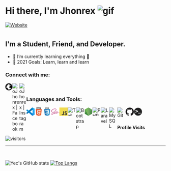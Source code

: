 # Hi there, I'm Jhonrex <img alt="gif" width="26px" src="https://user-images.githubusercontent.com/1303154/88677602-1635ba80-d120-11ea-84d8-d263ba5fc3c0.gif" />
[![Website](https://img.shields.io/badge/OJHONREX.ML-ONLINE-brightgreen)](https://ojhonrex.ml)
#

## I'm a Student, Friend, and Developer.

- 🌱 I’m currently learning everything 🤣
- 🥅 2021 Goals: Learn, learn and learn

### Connect with me:

[<img align="left" alt="oJhonrex.com" width="22px" src="https://raw.githubusercontent.com/iconic/open-iconic/master/svg/globe.svg" />][website]
[<img align="left" alt="oJhonrex | Facebook" width="22px" src="https://img.icons8.com/material-rounded/24/000000/facebook.png" />][facebook]
[<img align="left" alt="oJhonrex | Instagram" width="22px" src="https://cdn.jsdelivr.net/npm/simple-icons@v3/icons/instagram.svg" />][instagram]

<br />

### Languages and Tools:

<img align="left" alt="Visual Studio Code" width="26px" src="https://raw.githubusercontent.com/github/explore/80688e429a7d4ef2fca1e82350fe8e3517d3494d/topics/visual-studio-code/visual-studio-code.png" />
<img align="left" alt="HTML5" width="26px" src="https://raw.githubusercontent.com/github/explore/80688e429a7d4ef2fca1e82350fe8e3517d3494d/topics/html/html.png" />
<img align="left" alt="CSS3" width="26px" src="https://raw.githubusercontent.com/github/explore/80688e429a7d4ef2fca1e82350fe8e3517d3494d/topics/css/css.png" />
<img align="left" alt="Sass" width="26px" src="https://raw.githubusercontent.com/github/explore/80688e429a7d4ef2fca1e82350fe8e3517d3494d/topics/sass/sass.png" />
<img align="left" alt="JavaScript" width="26px" src="https://raw.githubusercontent.com/github/explore/80688e429a7d4ef2fca1e82350fe8e3517d3494d/topics/javascript/javascript.png" />
<img align="left" alt="Tailwind" width="26px" height="26px" src="https://uxwing.com/wp-content/themes/uxwing/download/10-brands-and-social-media/tailwind-css.svg"/>
<img align="left" alt="Bootstrap" width="26px" src="https://uxwing.com/wp-content/themes/uxwing/download/10-brands-and-social-media/bootstrap-4.svg"/>
<img align="left" alt="Node.js" width="26px" src="https://raw.githubusercontent.com/github/explore/80688e429a7d4ef2fca1e82350fe8e3517d3494d/topics/nodejs/nodejs.png" />
<img align="left" alt="PHP" width="26px" height="26px" src="https://www.php.net/images/logos/new-php-logo.svg"/>
<img align="left" alt="Laravel" width="26px" src="https://cdn3.iconfinder.com/data/icons/popular-services-brands/512/laravel-512.png"/>
<img align="left" alt="MySQL" width="26px" src="https://www.svgrepo.com/show/303251/mysql-logo.svg" />
<img align="left" alt="Git" width="26px" src="https://img.icons8.com/ios-filled/50/000000/git.png"/>
<img align="left" alt="GitHub" width="26px" src="https://raw.githubusercontent.com/github/explore/78df643247d429f6cc873026c0622819ad797942/topics/github/github.png" />
<img align="left" alt="Terminal" width="26px" src="https://raw.githubusercontent.com/github/explore/80688e429a7d4ef2fca1e82350fe8e3517d3494d/topics/terminal/terminal.png" />
<br />
<br />

#### Profile Visits 
![visitors](https://visitor-badge.glitch.me/badge?page_id=jhonrex18.jhonrex18)
<br />

---
<br />

![Yec's GitHub stats](https://github-readme-stats.vercel.app/api?username=jhonrex18&count_private=true&show_icons=true&hide_border=true&theme=radical)
[![Top Langs](https://github-readme-stats.vercel.app/api/top-langs/?username=jhonrex18&langs_count=8&theme=radical&hide_border=true)](https://github.com/anuraghazra/github-readme-stats)


[website]: https://ojhonrex.ml
[instagram]: https://instagram.com/jhonrex18
[facebook]: https://fb.com/jhonrex1014
